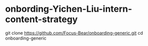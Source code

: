 # onbording-Yichen-Liu-intern-content-strategy
git clone https://github.com/Focus-Bear/onboarding-generic.git
cd onboarding-generic
